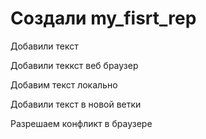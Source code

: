 # Создали my_fisrt_rep

Добавили текст

Добавили теккст веб браузер

Добавим текст локально

Добавили текст в новой ветки

Разрешаем конфликт в браузере
